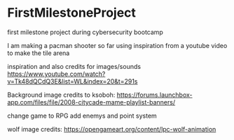 # FirstMilestoneProject
first milestone project during cybersecurity bootcamp

I am making a pacman shooter so far using inspiration from a youtube video to make the tile arena


inspiration and also credits for images/sounds https://www.youtube.com/watch?v=Tk48dQCdQ3E&list=WL&index=20&t=291s

Background image credits to ksoboh: https://forums.launchbox-app.com/files/file/2008-citycade-mame-playlist-banners/

change game to RPG add enemys and point system

wolf image credits: https://opengameart.org/content/lpc-wolf-animation
